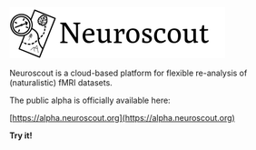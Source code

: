 ![GitHub Logo](Neuroscout_Simple_Wide.png)

Neuroscout is a cloud-based platform for flexible re-analysis of (naturalistic) fMRI datasets.

The public alpha is officially available here:

[https://alpha.neuroscout.org](https://alpha.neuroscout.org)

__Try it!__
